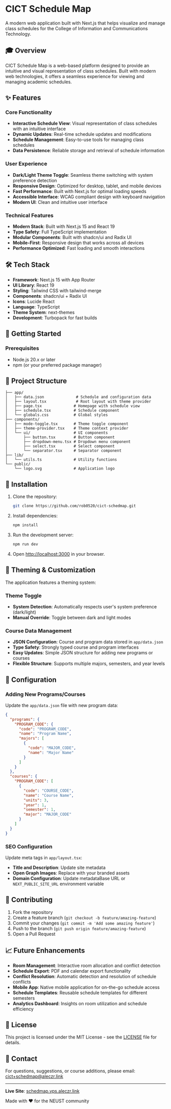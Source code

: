 # CICT Schedule Map

A modern web application built with Next.js that helps visualize and manage class schedules for the College of Information and Communications Technology.

## 🎓 Overview

CICT Schedule Map is a web-based platform designed to provide an intuitive and visual representation of class schedules. Built with modern web technologies, it offers a seamless experience for viewing and managing academic schedules.

## ✨ Features

### Core Functionality
- **Interactive Schedule View**: Visual representation of class schedules with an intuitive interface
- **Dynamic Updates**: Real-time schedule updates and modifications
- **Schedule Management**: Easy-to-use tools for managing class schedules
- **Data Persistence**: Reliable storage and retrieval of schedule information

### User Experience
- **Dark/Light Theme Toggle**: Seamless theme switching with system preference detection
- **Responsive Design**: Optimized for desktop, tablet, and mobile devices
- **Fast Performance**: Built with Next.js for optimal loading speeds
- **Accessible Interface**: WCAG compliant design with keyboard navigation
- **Modern UI**: Clean and intuitive user interface

### Technical Features
- **Modern Stack**: Built with Next.js 15 and React 19
- **Type Safety**: Full TypeScript implementation
- **Modular Components**: Built with shadcn/ui and Radix UI
- **Mobile-First**: Responsive design that works across all devices
- **Performance Optimized**: Fast loading and smooth interactions

## 🛠 Tech Stack

- **Framework**: Next.js 15 with App Router
- **UI Library**: React 19
- **Styling**: Tailwind CSS with tailwind-merge
- **Components**: shadcn/ui + Radix UI
- **Icons**: Lucide React
- **Language**: TypeScript
- **Theme System**: next-themes
- **Development**: Turbopack for fast builds

## 🚀 Getting Started

### Prerequisites

- Node.js 20.x or later
- npm (or your preferred package manager)

## 📁 Project Structure

```
├── app/
│   ├── data.json              # Schedule and configuration data
│   ├── layout.tsx             # Root layout with theme provider
│   ├── page.tsx              # Homepage with schedule view
│   ├── schedule.tsx          # Schedule component
│   └── globals.css           # Global styles
├── components/
│   ├── mode-toggle.tsx       # Theme toggle component
│   ├── theme-provider.tsx    # Theme context provider
│   └── ui/                   # UI components
│       ├── button.tsx        # Button component
│       ├── dropdown-menu.tsx # Dropdown menu component
│       ├── select.tsx        # Select component
│       └── separator.tsx     # Separator component
├── lib/
│   └── utils.ts              # Utility functions
└── public/
    └── logo.svg              # Application logo
```

## 🚀 Installation

1. Clone the repository:
   ```bash
   git clone https://github.com/rob0520/cict-schedmap.git
   ```

2. Install dependencies:
   ```bash
   npm install
   ```

3. Run the development server:
   ```bash
   npm run dev
   ```

4. Open [http://localhost:3000](http://localhost:3000) in your browser.

## 🎨 Theming & Customization

The application features a theming system:

### Theme Toggle
- **System Detection**: Automatically respects user's system preference (dark/light)
- **Manual Override**: Toggle between dark and light modes

### Course Data Management
- **JSON Configuration**: Course and program data stored in `app/data.json`
- **Type Safety**: Strongly typed course and program interfaces
- **Easy Updates**: Simple JSON structure for adding new programs or courses
- **Flexible Structure**: Supports multiple majors, semesters, and year levels

## 🔧 Configuration

### Adding New Programs/Courses
Update the `app/data.json` file with new program data:

```json
{
  "programs": {
    "PROGRAM_CODE": {
      "code": "PROGRAM_CODE",
      "name": "Program Name",
      "majors": [
        {
          "code": "MAJOR_CODE",
          "name": "Major Name"
        }
      ]
    }
  },
  "courses": {
    "PROGRAM_CODE": [
      {
        "code": "COURSE_CODE",
        "name": "Course Name",
        "units": 3,
        "year": 1,
        "semester": 1,
        "major": "MAJOR_CODE"
      }
    ]
  }
}
```

### SEO Configuration
Update meta tags in `app/layout.tsx`:
- **Title and Description**: Update site metadata
- **Open Graph Images**: Replace with your branded assets
- **Domain Configuration**: Update metadataBase URL or `NEXT_PUBLIC_SITE_URL` environment variable

## 🤝 Contributing

1. Fork the repository
2. Create a feature branch (`git checkout -b feature/amazing-feature`)
3. Commit your changes (`git commit -m 'Add some amazing feature'`)
4. Push to the branch (`git push origin feature/amazing-feature`)
5. Open a Pull Request

## 📈 Future Enhancements

- **Room Management**: Interactive room allocation and conflict detection
- **Schedule Export**: PDF and calendar export functionality
- **Conflict Resolution**: Automatic detection and resolution of schedule conflicts
- **Mobile App**: Native mobile application for on-the-go schedule access
- **Schedule Templates**: Reusable schedule templates for different semesters
- **Analytics Dashboard**: Insights on room utilization and schedule efficiency

## 📝 License

This project is licensed under the MIT License - see the [LICENSE](./LICENSE) file for details.

## 📧 Contact

For questions, suggestions, or course additions, please email: [cict+schedmap@aleczr.link](mailto:cict+schedmap@aleczr.link)

---

**Live Site**: [schedmap.vps.aleczr.link](https://schedmap.vps.aleczr.link)

Made with ❤️ for the NEUST community